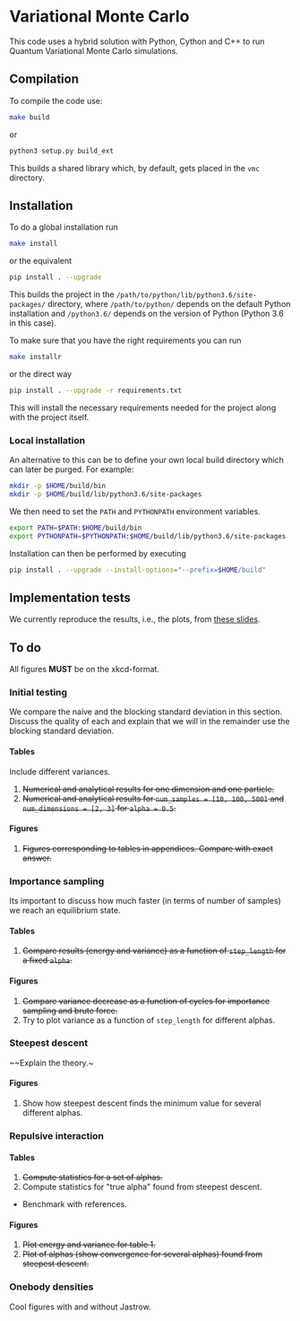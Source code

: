 # Variational Monte Carlo

This code uses a hybrid solution with Python, Cython and C++ to run Quantum
Variational Monte Carlo simulations.

## Compilation

To compile the code use:

```bash
make build
```

or

```bash
python3 setup.py build_ext
```

This builds a shared library which, by default, gets placed in the `vmc`
directory.

## Installation
To do a global installation run

```bash
make install
```

or the equivalent

```bash
pip install . --upgrade
```

This builds the project in the `/path/to/python/lib/python3.6/site-packages/`
directory, where `/path/to/python/` depends on the default Python installation
and `/python3.6/` depends on the version of Python (Python 3.6 in this case).

To make sure that you have the right requirements you can run

```bash
make installr
```

or the direct way

```bash
pip install . --upgrade -r requirements.txt
```

This will install the necessary requirements needed for the project along with the project itself.

### Local installation
An alternative to this can be to define your own local build directory which can
later be purged. For example:

```bash
mkdir -p $HOME/build/bin
mkdir -p $HOME/build/lib/python3.6/site-packages
```

We then need to set the `PATH` and `PYTHONPATH` environment variables.

```bash
export PATH=$PATH:$HOME/build/bin
export PYTHONPATH=$PYTHONPATH:$HOME/build/lib/python3.6/site-packages
```

Installation can then be performed by executing

```bash
pip install . --upgrade --install-options="--prefix=$HOME/build"
```

## Implementation tests
We currently reproduce the results, i.e., the plots, from [these slides](https://www.acsu.buffalo.edu/~phygons/cp2/topic5/topic5-lec1.pdf).

## To do

All figures __MUST__ be on the xkcd-format.

### Initial testing
We compare the naive and the blocking standard deviation in this section.
Discuss the quality of each and explain that we will in the remainder use the blocking standard deviation.

#### Tables
Include different variances.

1. ~~Numerical and analytical results for one dimension and one particle.~~
2. ~~Numerical and analytical results for `num_samples = [10, 100, 500]` and `num_dimensions = [2, 3]` for `alpha = 0.5`.~~

#### Figures

1. ~~Figures corresponding to tables in appendices. Compare with exact answer.~~

### Importance sampling
Its important to discuss how much faster (in terms of number of samples) we reach an equilibrium state.

#### Tables
1. ~~Compare results (energy and variance) as a function of `step_length` for a fixed `alpha`.~~

#### Figures
1. ~~Compare variance decrease as a function of cycles for importance sampling and brute force.~~
2. Try to plot variance as a function of `step_length` for different alphas.

### Steepest descent
~~Explain the theory.~

#### Figures
1. Show how steepest descent finds the minimum value for several different alphas.

### Repulsive interaction

#### Tables
1. ~~Compute statistics for a set of alphas.~~
2. Compute statistics for "true alpha" found from steepest descent.
  - Benchmark with references.

#### Figures
1. ~~Plot energy and variance for table 1.~~
2. ~~Plot of alphas (show convergence for several alphas) found from steepest descent.~~

### Onebody densities
Cool figures with and without Jastrow.
